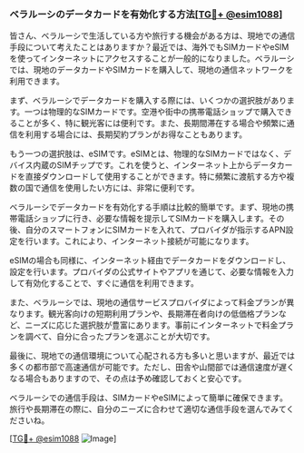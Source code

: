 ### ベラルーシのデータカードを有効化する方法[[TG💪+ @esim1088](https://t.me/s/esim1088)]

皆さん、ベラルーシで生活している方や旅行する機会がある方は、現地での通信手段について考えたことはありますか？最近では、海外でもSIMカードやeSIMを使ってインターネットにアクセスすることが一般的になりました。ベラルーシでは、現地のデータカードやSIMカードを購入して、現地の通信ネットワークを利用できます。

まず、ベラルーシでデータカードを購入する際には、いくつかの選択肢があります。一つは物理的なSIMカードです。空港や街中の携帯電話ショップで購入できることが多く、特に観光客には便利です。また、長期間滞在する場合や頻繁に通信を利用する場合には、長期契約プランがお得なこともあります。

もう一つの選択肢は、eSIMです。eSIMとは、物理的なSIMカードではなく、デバイス内蔵のSIMチップです。これを使うと、インターネット上からデータカードを直接ダウンロードして使用することができます。特に頻繁に渡航する方や複数の国で通信を使用したい方には、非常に便利です。

ベラルーシでデータカードを有効化する手順は比較的簡単です。まず、現地の携帯電話ショップに行き、必要な情報を提示してSIMカードを購入します。その後、自分のスマートフォンにSIMカードを入れて、プロバイダが指示するAPN設定を行います。これにより、インターネット接続が可能になります。

eSIMの場合も同様に、インターネット経由でデータカードをダウンロードし、設定を行います。プロバイダの公式サイトやアプリを通じて、必要な情報を入力して有効化することで、すぐに通信を利用できます。

また、ベラルーシでは、現地の通信サービスプロバイダによって料金プランが異なります。観光客向けの短期利用プランや、長期滞在者向けの低価格プランなど、ニーズに応じた選択肢が豊富にあります。事前にインターネットで料金プランを調べて、自分に合ったプランを選ぶことが大切です。

最後に、現地での通信環境について心配される方も多いと思いますが、最近では多くの都市部で高速通信が可能です。ただし、田舎や山間部では通信速度が遅くなる場合もありますので、その点は予め確認しておくと安心です。

ベラルーシでの通信手段は、SIMカードやeSIMによって簡単に確保できます。旅行や長期滞在の際に、自分のニーズに合わせて適切な通信手段を選んでみてくださいね。

[[TG💪+ @esim1088](https://t.me/s/esim1088) ![Image](https://i.postimg.cc/Y0z9fWf4/image.png)]